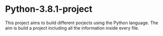 # Python-3.8.1-project
This project aims to build different porjects using the Python language.
The aim is build a project including all the information inside every file.
